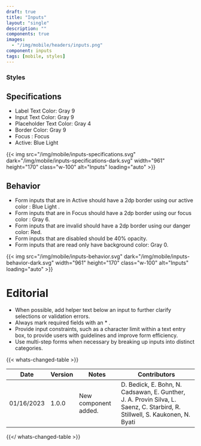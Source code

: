 ```yaml
---
draft: true
title: "Inputs"
layout: "single"
description: ""
components: true
images:
  - "/img/mobile/headers/inputs.png"
component: inputs
tags: [mobile, styles]
---
```

### Styles

## Specifications

- Label Text Color:  Gray 9
- Input Text Color: Gray 9
- Placeholder Text Color: Gray 4
- Border Color: Gray 9
- Focus :  Focus
- Active: Blue Light

{{< img src="/img/mobile/inputs-specifications.svg" dark="/img/mobile/inputs-specifications-dark.svg" width="961" height="170" class="w-100" alt="Inputs" loading="auto" >}}

## Behavior

- Form inputs that are in Active should have a 2dp border using our active color : Blue Light .
- Form inputs that are in Focus should have a 2dp border using our focus color : Gray 6.
- Form inputs that are invalid should have a 2dp border using our danger color: Red.
- Form inputs that are disabled should be 40% opacity.
- Form inputs that are read only have background color: Gray 0.

{{< img src="/img/mobile/inputs-behavior.svg" dark="/img/mobile/inputs-behavior-dark.svg" width="961" height="170" class="w-100" alt="Inputs" loading="auto" >}}

# Editorial

- When possible, add helper text below an input to further clarify selections or validation errors.
- Always mark required fields with an * .
- Provide input constraints, such as a character limit within a text entry box, to provide users with guidelines and improve form efficiency.
- Use multi-step forms when necessary by breaking up inputs into distinct categories.

{{< whats-changed-table >}}

| Date       | Version | Notes                               | Contributors |
| ---------- | ------- | ----------------------------------- | ------------ |
| 01/16/2023 | 1.0.0   | New component added. | D. Bedick, E. Bohn, N. Cadsawan, E. Gunther, J. A. Provin Silva, L. Saenz, C. Starbird, R. Stillwell, S. Kaukonen, N. Byati   |

{{</ whats-changed-table >}}
